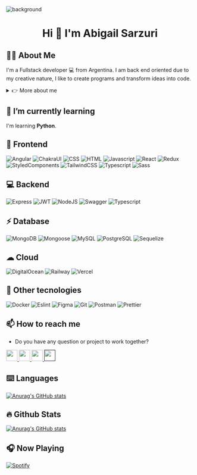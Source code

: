 <img src="https://res.cloudinary.com/dbhb8sohh/image/upload/v1682689262/backgroundgithugFinalv2_j82thx.png" alt="background"/>

<h1 align="center"> Hi 👋 I'm Abigail Sarzuri </h1>

## 👨‍💻 About Me

I'm a Fullstack developer 💻 from Argentina.
I am back end oriented due to my creative nature, I like to create programs and transform ideas into code.

<details>
  <summary> 👉 More about me </summary>
  
  - 🤝 I’m looking for help with finding projects to contribute to!
  - 💻 I’m currently working.
  - ✍️  In my free time, I play videogames, I draw digitally and research new technologies as my hobbies.
  
</details>

## 🌱 I’m currently learning

I'm learning **Python**.

## 🎨 Frontend

![Angular](https://img.shields.io/badge/Angular-DD0031?style=for-the-badge&logo=angular&logoColor=white)
![ChakraUI](https://img.shields.io/badge/Chakra--UI-319795?style=for-the-badge&logo=chakra-ui&logoColor=white)
![CSS](https://img.shields.io/badge/CSS3-1572B6?style=for-the-badge&logo=css3&logoColor=white)
![HTML](https://img.shields.io/badge/HTML5-E34F26?style=for-the-badge&logo=html5&logoColor=white)
![Javascript](https://img.shields.io/badge/JavaScript-323330?style=for-the-badge&logo=javascript&logoColor=F7DF1E)
![React](https://img.shields.io/badge/React-20232A?style=for-the-badge&logo=react&logoColor=61DAFB)
![Redux](https://img.shields.io/badge/Redux-593D88?style=for-the-badge&logo=redux&logoColor=white)
![StyledComponents](https://img.shields.io/badge/styled--components-DB7093?style=for-the-badge&logo=styled-components&logoColor=white)
![TailwindCSS](https://img.shields.io/badge/Tailwind_CSS-38B2AC?style=for-the-badge&logo=tailwind-css&logoColor=white)
![Typescript](https://img.shields.io/badge/TypeScript-007ACC?style=for-the-badge&logo=typescript&logoColor=white)
![Sass](https://img.shields.io/badge/Sass-CC6699?style=for-the-badge&logo=sass&logoColor=white)

## 💻 Backend

![Express](https://img.shields.io/badge/Express.js-000000?style=for-the-badge&logo=express&logoColor=white)
![JWT](https://img.shields.io/badge/JWT-000000?style=for-the-badge&logo=JSON%20web%20tokens&logoColor=white)
![NodeJS](https://img.shields.io/badge/Node.js-339933?style=for-the-badge&logo=nodedotjs&logoColor=white)
![Swagger](https://img.shields.io/badge/Swagger-85EA2D?style=for-the-badge&logo=Swagger&logoColor=white)
![Typescript](https://img.shields.io/badge/TypeScript-007ACC?style=for-the-badge&logo=typescript&logoColor=white)

## ⚡ Database

![MongoDB](https://img.shields.io/badge/MongoDB-4EA94B?style=for-the-badge&logo=mongodb&logoColor=white)
![Mongoose](https://img.shields.io/badge/Mongoose-A03333?style=for-the-badge&logo=MongoDB&logoColor=white)
![MySQL](https://img.shields.io/badge/MySQL-005C84?style=for-the-badge&logo=mysql&logoColor=white)
![PostgreSQL](https://img.shields.io/badge/PostgreSQL-316192?style=for-the-badge&logo=postgresql&logoColor=white)
![Sequelize](https://img.shields.io/badge/Sequelize-52B0E7?style=for-the-badge&logo=Sequelize&logoColor=white)

## ☁ Cloud

![DigitalOcean](https://img.shields.io/badge/Digital_Ocean-0080FF?style=for-the-badge&logo=DigitalOcean&logoColor=white)
![Railway](https://img.shields.io/badge/Railway-131415?style=for-the-badge&logo=railway&logoColor=white)
![Vercel](https://img.shields.io/badge/Vercel-000000?style=for-the-badge&logo=vercel&logoColor=white)

## 📌 Other tecnologies

![Docker](https://img.shields.io/badge/docker-40AEF0?style=for-the-badge&logo=docker&logoColor=white)
![Eslint](https://img.shields.io/badge/eslint-3A33D1?style=for-the-badge&logo=eslint&logoColor=white)
![Figma](https://img.shields.io/badge/Figma-F24E1E?style=for-the-badge&logo=figma&logoColor=white)
![Git](https://img.shields.io/badge/GIT-E44C30?style=for-the-badge&logo=git&logoColor=white)
![Postman](https://img.shields.io/badge/Postman-FF6C37?style=for-the-badge&logo=Postman&logoColor=white)
![Prettier](https://img.shields.io/badge/prettier-1A2C34?style=for-the-badge&logo=prettier&logoColor=F7BA3E)

## 📫 How to reach me
- Do you have any question or project to work together?

<p align="left">
  <a href="mailto:abigailsarzuri@gmail.com?Subject=I%20want%20propose%20you%20something" target="_blank" rel="noreferrer" >
    <img src="https://img.shields.io/badge/Gmail-D14836?style=for-the-badge&logo=gmail&logoColor=white" height="30" />
  </a>
  <a href="https://www.linkedin.com/in/abigailsarzuri/" target="_blank" rel="noreferrer" >
    <img src="https://img.shields.io/badge/LinkedIn-0077B5?style=for-the-badge&logo=linkedin&logoColor=white" height="30" />
  </a>
  <a href="https://twitter.com/abigail_sarzuri" target="_blank" rel="noreferrer" >
    <img src="https://img.shields.io/badge/Twitter-1DA1F2?style=for-the-badge&logo=twitter&logoColor=white" height="30" />
  </a>
  <a href="" target="_blank" rel="noreferrer" >
    <img src="https://dcbadge.vercel.app/api/shield/329042015750979585" height="30" />
  </a>
</p>

## ⌨️ Languages

[![Anurag's GitHub stats](https://github-readme-stats-git-masterrstaa-rickstaa.vercel.app/api/top-langs/?username=abigailsc&hide=html&layout=compact&theme=dark)](https://github.com/anuraghazra/github-readme-stats)

## 🔥 Github Stats

[![Anurag's GitHub stats](https://github-readme-stats-git-masterrstaa-rickstaa.vercel.app/api?username=abigailsc&theme=dark&show_icons=true)](https://github.com/anuraghazra/github-readme-stats)

## 🎧 Now Playing 

[![Spotify](https://novatorem-84k1n141p-abigailsc.vercel.app/api/spotify)](https://open.spotify.com/user/t4kbp3u1ij2wg6ag0kn8ceae7)
